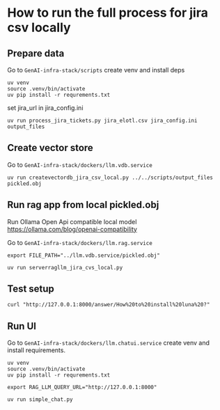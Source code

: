 # How to run the full process for jira csv locally

## Prepare data

Go to `GenAI-infra-stack/scripts` create venv and install deps
```shell
uv venv
source .venv/bin/activate
uv pip install -r requrements.txt
```
set jira_url in jira_config.ini

```shell
uv run process_jira_tickets.py jira_elotl.csv jira_config.ini output_files
```

## Create vector store
Go to `GenAI-infra-stack/dockers/llm.vdb.service`

```shell
uv run createvectordb_jira_csv_local.py ../../scripts/output_files pickled.obj
```

## Run rag app from local pickled.obj

Run Ollama Open Api compatible local model
https://ollama.com/blog/openai-compatibility

Go to `GenAI-infra-stack/dockers/llm.rag.service`

```shell
export FILE_PATH="../llm.vdb.service/pickled.obj"

uv run serverragllm_jira_cvs_local.py
```

## Test setup
```shell
curl "http://127.0.0.1:8000/answer/How%20to%20install%20luna%20?"
```

## Run UI
Go to `GenAI-infra-stack/dockers/llm.chatui.service` create venv and install requirements.

```shell
uv venv
source .venv/bin/activate
uv pip install -r requrements.txt
```

```shell
export RAG_LLM_QUERY_URL="http://127.0.0.1:8000"
 
uv run simple_chat.py
```